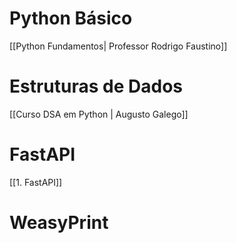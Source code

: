 # Python Básico
[[Python Fundamentos| Professor Rodrigo Faustino]]

# Estruturas de Dados
[[Curso DSA em Python | Augusto Galego]]

# FastAPI
[[1. FastAPI]]

# WeasyPrint


